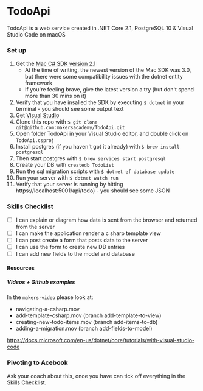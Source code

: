﻿# TodoApi
TodoApi is a web service created in .NET Core 2.1, PostgreSQL 10 &amp; Visual Studio Code on macOS

### Set up

1. Get the [Mac C# SDK version 2.1](https://dotnet.microsoft.com/download/dotnet-core/2.1)
    - At the time of writing, the newest version of the Mac SDK was 3.0, but there were some compatibility issues with the dotnet entity framework
    - If you're feeling brave, give the latest version a try (but don't spend more than 30 mins on it)
2. Verify that you have insalled the SDK by executing `$ dotnet` in your terminal - you should see some output text
3. Get [Visual Studio](https://visualstudio.microsoft.com/)
4. Clone this repo with `$ git clone git@github.com:makersacademy/TodoApi.git`
5. Open folder TodoApi in your Visual Studio editor, and double click on `TodoApi.csproj`
6. Install postgres (if you haven't got it already) with `$ brew install postgresql`
7. Then start postgres with `$ brew services start postgresql`
8. Create your DB with `createdb TodoList`
9. Run the sql migration scripts with `$ dotnet ef database update`    
10. Run your server with `$ dotnet watch run`
11. Verify that your server is running by hitting https://localhost:5001/api/todo) - you should see some JSON
    
### Skills Checklist

- [ ] I can explain or diagram how data is sent from the browser and returned from the server
- [ ] I can make the application render a c sharp template view
- [ ] I can post create a form that posts data to the server
- [ ] I can use the form to create new DB entries
- [ ] I can add new fields to the model and database

#### Resources

##### Videos + Github examples
In the `makers-video` please look at:

- navigating-a-csharp.mov
- add-template-csharp.mov (branch add-template-to-view)
- creating-new-todo-items.mov (branch add-items-to-db)
- adding-a-migration.mov (branch add-fields-to-model)

https://docs.microsoft.com/en-us/dotnet/core/tutorials/with-visual-studio-code

### Pivoting to Acebook

Ask your coach about this, once you have can tick off everything in the Skills Checklist.
